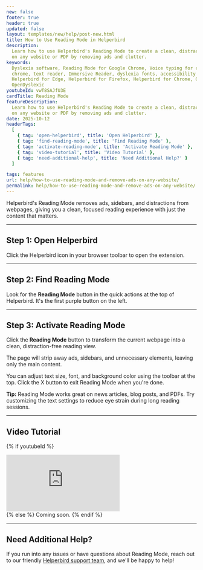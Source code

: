 ```yaml
---
new: false
footer: true
header: true
updated: false
layout: templates/new/help/post-new.html
title: How to Use Reading Mode in Helperbird
description:
  Learn how to use Helperbird's Reading Mode to create a clean, distraction-free reading experience
  on any website or PDF by removing ads and clutter.
keywords:
  Dyslexia software, Reading Mode for Google Chrome, Voice typing for chrome, Text to speech for
  chrome, text reader, Immersive Reader, dyslexia fonts, accessibility software, dyslexia software,
  Helperbird for Edge, Helperbird for Firefox, Helperbird for Chrome, Opendyslexic for Chrome,
  OpenDyslexic
youtubeId: vwT8SAJfU3E
cardTitle: Reading Mode
featureDescription:
  Learn how to use Helperbird's Reading Mode to create a clean, distraction-free reading experience
  on any website or PDF by removing ads and clutter.
date: 2025-10-12
headerTags:
  [
    { tag: 'open-helperbird', title: 'Open Helperbird' },
    { tag: 'find-reading-mode', title: 'Find Reading Mode' },
    { tag: 'activate-reading-mode', title: 'Activate Reading Mode' },
    { tag: 'video-tutorial', title: 'Video Tutorial' },
    { tag: 'need-additional-help', title: 'Need Additional Help?' }
  ]

tags: features
url: help/how-to-use-reading-mode-and-remove-ads-on-any-website/
permalink: help/how-to-use-reading-mode-and-remove-ads-on-any-website/
---
```


Helperbird's Reading Mode removes ads, sidebars, and distractions from webpages, giving you a clean, focused reading experience with just the content that matters.

---

## Step 1: Open Helperbird

Click the Helperbird icon in your browser toolbar to open the extension.

---

## Step 2: Find Reading Mode

Look for the **Reading Mode** button in the quick actions at the top of Helperbird. It's the first purple button on the left.

---

## Step 3: Activate Reading Mode

Click the **Reading Mode** button to transform the current webpage into a clean, distraction-free reading view. 

The page will strip away ads, sidebars, and unnecessary elements, leaving only the main content.

You can adjust text size, font, and background color using the toolbar at the top. Click the X button to exit Reading Mode when you're done.


**Tip:** Reading Mode works great on news articles, blog posts, and PDFs. Try customizing the text settings to reduce eye strain during long reading sessions.

---

## Video Tutorial

{% if youtubeId %}
<div class="aspect-w-16 aspect-h-9 mt-12 mb-12">
<iframe id="videos" src="https://www.youtube.com/embed/{{youtubeId}}" title="YouTube video player" frameborder="0" allow="accelerometer; autoplay; clipboard-write; encrypted-media; gyroscope; picture-in-picture; web-share" allowfullscreen></iframe>
</div>
{% else %}
Coming soon.
{% endif %}

---

## Need Additional Help?

If you run into any issues or have questions about Reading Mode, reach out to our friendly [Helperbird support team](/support/), and we'll be happy to help!